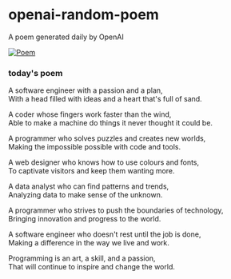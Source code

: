 
# openai-random-poem
 A poem generated daily by OpenAI

[![Poem](https://github.com/fbiego/openai-random-poem/actions/workflows/main.yml/badge.svg)](https://github.com/fbiego/openai-random-poem/actions/workflows/main.yml)

### today's poem  
  
A software engineer with a passion and a plan,  
With a head filled with ideas and a heart that's full of sand.  
  
A coder whose fingers work faster than the wind,  
Able to make a machine do things it never thought it could be.  
  
A programmer who solves puzzles and creates new worlds,  
Making the impossible possible with code and tools.  
  
A web designer who knows how to use colours and fonts,  
To captivate visitors and keep them wanting more.  
  
A data analyst who can find patterns and trends,  
Analyzing data to make sense of the unknown.  
  
A programmer who strives to push the boundaries of technology,  
Bringing innovation and progress to the world.  
  
A software engineer who doesn't rest until the job is done,  
Making a difference in the way we live and work.  
  
Programming is an art, a skill, and a passion,  
That will continue to inspire and change the world.